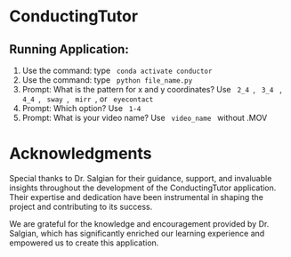 # ConductingTutor

## Running Application:

<ol>
  <li>Use the command: type <code> conda activate conductor </code></li>
  <li>Use the command: type <code> python file_name.py </code></li>
  <li>Prompt: What is the pattern for x and y coordinates? Use <code> 2_4 </code>, <code> 3_4 </code> , <code> 4_4 </code>, <code> sway </code>, <code> mirr </code>, or <code> eyecontact </code> </li> 
  <li>Prompt: Which option? Use <code> 1-4 </code> </li>
  <li>Prompt: What is your video name? Use <code> video_name </code> without .MOV </li>
</ol>

# Acknowledgments
Special thanks to Dr. Salgian for their guidance, support, and invaluable insights throughout the development of the ConductingTutor application. Their expertise and dedication have been instrumental in shaping the project and contributing to its success.

We are grateful for the knowledge and encouragement provided by Dr. Salgian, which has significantly enriched our learning experience and empowered us to create this application.


